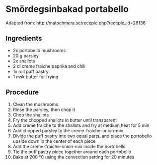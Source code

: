 # Smördegsinbakad portabello
Adapted from: http://matochmera.se/recepie.php?recepie_id=26136
## Ingredients
- 2x portobello mushrooms
- 20 g parsley
- 2x shallots
- 2 dl creme fraiche paprika and chili
- 1x roll puff pastry
- 1 msk butter for frying
## Procedure
1. Clean the mushrooms
2. Rinse the parsley, then chop it
3. Chop the shallots
4. Fry the chopped shallots in butter until transparent
5. Add creme fraiche to the shallots and fry at medium heat for 5 min 
6. Add chopped parsley to the creme-fraiche-onion-mix
7. Divide the puff pastry into two equal parts, and place the portobello upside down in the center of each piece
8. Add the creme-fraiche-onion-mix inside the portobello
9. Tie the puff pastry piece together around each portobello
11. Bake at 200 °C using the convection setting for 20 minutes
